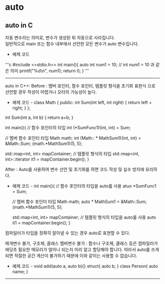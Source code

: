 # auto

## auto in C

  자동 변수라는 의미로, 변수가 생성된 뒤 자동으로 사라집니다.  
  일반적으로 main 또는 함수 내부에서 선언한 모든 변수가 auto 변수입니다.

- 예제 코드 

'''c
#include <<stdio.h>>
int main(){
  auto int num1 = 10; // int num1 = 10 과 같은 의미
  printf("%d\n", num1);
  return 0;
}
'''





-----------------------------------------------------------------------------------------------------

auto in C++:
Before : 
멤버 포인터, 함수 포인터, 템플릿 형식을 초기화 표현식 으로 선언할 경우 작성이 어렵거나 오타의 가능성이 높다.

- 예제 코드 -
class Math
{
public:
  int Sum(int left, int right)
  {
    return left + right;
  }
};

int Sum(int a, int b)
{
  return a+b;
}

int main(){
  // 함수 포인터의 타입
  int (*SumFunc1)(int, int) = Sum;
  
  // 멤버 함수 포인터 타입
  Math math;
  int (Math:: * MathSum1)(int, int) = &Math::Sum;
  (math.*MathSum1)(5, 5);
  
  std::map<int, int> mapContainer;
  // 템플릿 형식의 타입
  std::map<int, int>::iterator it1 = mapContainer.begin();
}

After :
Auto를 사용하여 변수 선언 및 초기화를 하면 코드 작성 및 실수 방지에 유리하다.

- 예제 코드 -
int main(){
  // 함수 포인터의 타입을 auto를 사용
  atuo *SumFunc1 = Sum;
  
  // 멤버 함수 포인터 타입
  Math math;
  auto * MathSum1 = &Math::Sum;
  (math.*MathSum1)(5, 5);
  
  std::map<int, int> mapContainer;
  // 템플릿 형식의 타입을 auto를 사용
  auto it1 = mapContainer.begin();
}

컴파일러가 타입을 정확히 알아낼 수 있는 경우 auto로 표현할 수 있다.

매개변수 불가, 구조체, 클래스 멤버변수 불가
: 함수나 구조체, 클래스 등은 컴파일러가 애당초 필요한 메모리가 얼마나 되는지 미리 알고 할당해야 합니다. 따라서 auto를 쓰게 되면 적절한 공간 계산이 불가하기 때문에 이와 같이는 사용할 수 없습니다.

- 예제 코드 -
void add(auto a, auto b){}
struct{
  auto b;
}
class Person{
  auto name;
}
----------------------------------------------------------------------------------------------------
